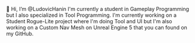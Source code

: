 👋 Hi, I’m @LudovicHanin
I'm currently a student in Gameplay Programming but I also specialized in Tool Programming.
I'm currently working on a Student Rogue-Lite project where I'm doing Tool and UI but I'm also working on a Custom Nav Mesh on Unreal Engine 5 that
you can found on my GitHub.


<!---
LudovicHanin/LudovicHanin is a ✨ special ✨ repository because its `README.md` (this file) appears on your GitHub profile.
You can click the Preview link to take a look at your changes.
--->
